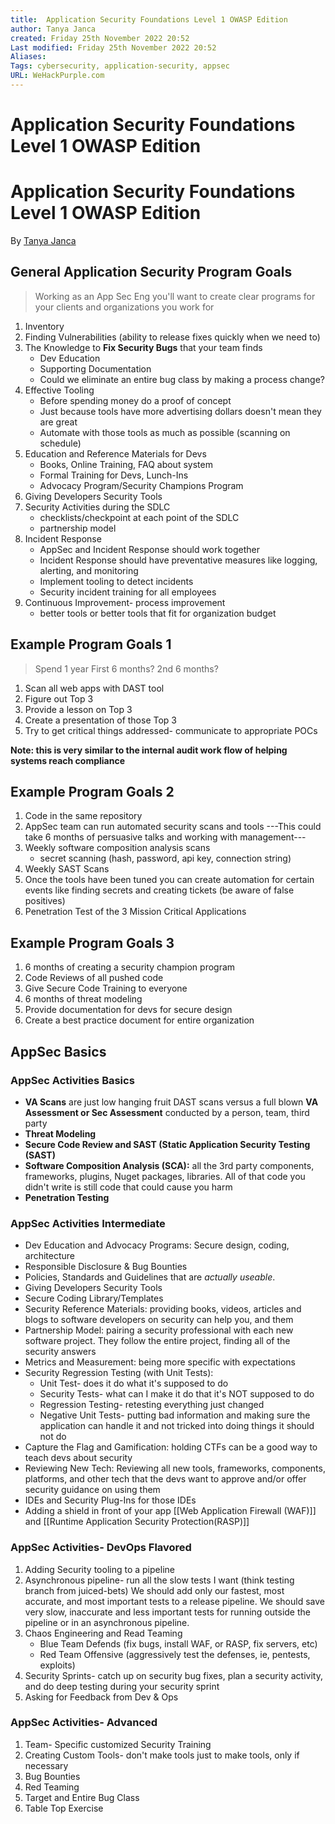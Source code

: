 ```yaml
---
title:  Application Security Foundations Level 1 OWASP Edition
author: Tanya Janca
created: Friday 25th November 2022 20:52
Last modified: Friday 25th November 2022 20:52
Aliases: 
Tags: cybersecurity, application-security, appsec
URL: WeHackPurple.com
---
```

# Application Security Foundations Level 1 OWASP Edition

# Application Security Foundations Level 1 OWASP Edition
By [Tanya Janca](https://twitter.com/shehackspurple)


## General Application Security Program Goals
> Working as an App Sec Eng you'll want to create clear programs for your clients and organizations you work for
1. Inventory
2. Finding Vulnerabilities (ability to release fixes quickly when we need to)
3. The Knowledge to **Fix Security Bugs** that your team finds
	- Dev Education
	- Supporting Documentation
	- Could we eliminate an entire bug class by making a process change?
4. Effective Tooling
	- Before spending money do a proof of concept
	- Just because tools have more advertising dollars doesn't mean they are great
	- Automate with those tools as much as possible (scanning on schedule)
5. Education and Reference Materials for Devs
	- Books, Online Training, FAQ about system
	- Formal Training for Devs, Lunch-Ins
	- Advocacy Program/Security Champions Program
6. Giving Developers Security Tools
7. Security Activities during the SDLC
	- checklists/checkpoint at each point of the SDLC
	- partnership model
8. Incident Response
	- AppSec and Incident Response should work together
	- Incident Response should have preventative measures like logging, alerting, and monitoring
	- Implement tooling to detect incidents
	- Security incident training for all employees
9.  Continuous Improvement- process improvement
	- better tools or better tools that fit for organization budget

## Example Program Goals 1
> Spend 1 year
> First 6 months?
> 2nd 6 months?
> 
1. Scan all web apps with DAST tool
2. Figure out Top 3
3. Provide a lesson on Top 3
4. Create a presentation of those Top 3
5. Try to get critical things addressed- communicate to appropriate POCs

**Note: this is very similar to the internal audit work flow of helping systems reach compliance**

## Example Program Goals 2
1. Code in the same repository
2. AppSec team can run automated security scans and tools
---This could take 6 months of persuasive talks and working with management---
3. Weekly software composition analysis scans
	- secret scanning (hash, password, api key, connection string)
4. Weekly SAST Scans
5. Once the tools have been tuned you can create automation for certain events like finding secrets and creating tickets (be aware of false positives)
6. Penetration Test of the 3 Mission Critical Applications

## Example Program Goals 3
1. 6 months of creating a security champion program
2. Code Reviews of all pushed code
3. Give Secure Code Training to everyone
4. 6 months of threat modeling
5. Provide documentation for devs for secure design
6. Create a best practice document for entire organization

## AppSec Basics

### AppSec Activities Basics

- **VA Scans** are just low hanging fruit DAST scans versus a full blown **VA Assessment or Sec Assessment** conducted by a person, team, third party
- **Threat Modeling**
- **Secure Code Review and SAST (Static Application Security Testing (SAST)**
- **Software Composition Analysis (SCA):** all the 3rd party components, frameworks, plugins, Nuget packages, libraries. All of that code you didn't write is still code that could cause you harm
- **Penetration Testing**

### AppSec Activities Intermediate
- Dev Education and Advocacy Programs: Secure design, coding, architecture
- Responsible Disclosure & Bug Bounties
- Policies, Standards and Guidelines that are _actually useable_.
- Giving Developers Security Tools
- Secure Coding Library/Templates
- Security Reference Materials: providing books, videos, articles and blogs to software developers on security can help you, and them
- Partnership Model: pairing a security professional with each new software project. They follow the entire project, finding all of the security answers
- Metrics and Measurement: being more specific with expectations
- Security Regression Testing (with Unit Tests): 
	- Unit Test- does it do what it's supposed to do
	- Security Tests- what can I make it do that it's NOT supposed to do
	- Regression Testing- retesting everything just changed
	- Negative Unit Tests- putting bad information and making sure the application can handle it and not tricked into doing things it should not do
- Capture the Flag and Gamification: holding CTFs can be a good way to teach devs about security
- Reviewing New Tech: Reviewing all new tools, frameworks, components, platforms, and other tech that the devs want to approve and/or offer security guidance on using them
- IDEs and Security Plug-Ins for those IDEs
- Adding  a shield in front of your app [[Web Application Firewall (WAF)]] and [[Runtime Application Security Protection(RASP)]]

### AppSec Activities- DevOps Flavored
1. Adding Security tooling to a pipeline
2. Asynchronous pipeline- run all the slow tests I want (think testing branch from juiced-bets)
	We should add only our fastest, most accurate, and most important tests to a release pipeline. We should save very slow, inaccurate and less important tests for running outside the pipeline or in an asynchronous pipeline.
3. Chaos Engineering and Read Teaming
	- Blue Team Defends (fix bugs, install WAF, or RASP, fix servers, etc)
	- Red Team Offensive (aggressively test the defenses, ie, pentests, exploits)
4. Security Sprints- catch up on security bug fixes, plan a security activity, and do deep testing during your security sprint
5. Asking for Feedback from Dev & Ops

### AppSec Activities- Advanced
1. Team- Specific customized Security Training
2. Creating Custom Tools- don't make tools just to make tools, only if necessary
3. Bug Bounties
4. Red Teaming
5. Target and Entire Bug Class
6. Table Top Exercise